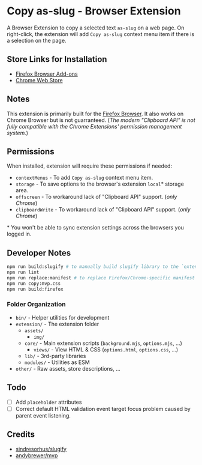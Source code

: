 # Copy as-slug - Browser Extension

A Browser Extension to copy a selected text `as-slug` on a web page. On right-click, the extension will add `Copy as-slug` context menu item if there is a selection on the page.

## Store Links for Installation

- [Firefox Browser Add-ons](https://addons.mozilla.org/en-GB/firefox/addon/copy-as-slug/ "Install Copy as-slug for Firefox Browser")
- [Chrome Web Store](https://chromewebstore.google.com/detail/copy-as-slug/ddopenkhojakgncbkmkahcahmolpoegc "Install Copy as-slug for Chrome Browser")

## Notes

This extension is primarily built for the [Firefox Browser](https://www.mozilla.org/en-US/firefox/new/). It also works on Chrome Browser but is not guarranteed. (*The modern "Clipboard API" is not fully compatible with the Chrome Extensions' permission management system.*)

## Permissions

When installed, extension will require these permissions if needed:

- `contextMenus` - To add `Copy as-slug` context menu item.
- `storage` - To save options to the browser's extension `local`\* storage area.
- `offscreen` - To workaround lack of "Clipboard API" support. (*only Chrome*)
- `clipboardWrite` - To workaround lack of "Clipboard API" support. (*only Chrome*)

\* You won't be able to sync extension settings across the browsers you logged in.

## Developer Notes

```bash
npm run build:slugify # to manually build slugify library to the `extension/lib/slugify-es6.mjs` as an ESM
npm run lint
npm run replace:manifest # to replace Firefox/Chrome-specific manifest keys
npm run copy:mvp.css
npm run build:firefox
```

### Folder Organization

- `bin/` - Helper utilities for development
- `extension/` - The extension folder
  - `assets/`
    - `img/`
  - `core/` - Main extension scripts (`background.mjs`, `options.mjs`, ...)
    - `views/` - View HTML & CSS (`options.html`, `options.css`, ...)
  - `lib/` - 3rd-party libraries
  - `modules/` - Utilities as ESM
- `other/` - Raw assets, store descriptions, ...

## Todo

- [ ] Add `placeholder` attributes
- [ ] Correct default HTML validation event target focus problem caused by parent event listening.

## Credits

- [sindresorhus/slugify](https://github.com/sindresorhus/slugify "sindresorhus/slugify: Slugify a string")
- [andybrewer/mvp](https://github.com/andybrewer/mvp/ "andybrewer/mvp: MVP.css — Minimalist classless CSS stylesheet for HTML elements")
